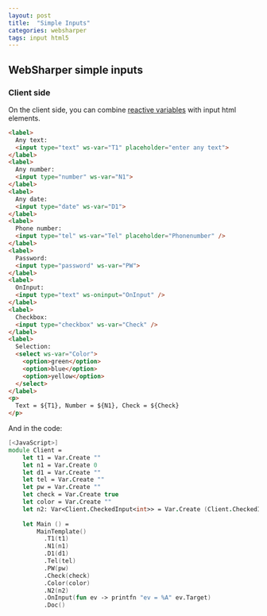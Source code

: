 ```yaml
---
layout: post
title:  "Simple Inputs"
categories: websharper
tags: input html5
---
```


## WebSharper simple inputs

### Client side

On the client side, you can combine [reactive variables][ws-inputs] with input html elements.

```html
<label>
  Any text:
  <input type="text" ws-var="T1" placeholder="enter any text">
</label>
<label>
  Any number:
  <input type="number" ws-var="N1">
</label>
<label>
  Any date:
  <input type="date" ws-var="D1">
</label>
<label>
  Phone number: 
  <input type="tel" ws-var="Tel" placeholder="Phonenumber" />
</label>
<label>
  Password:
  <input type="password" ws-var="PW">
</label>
<label>
  OnInput:
  <input type="text" ws-oninput="OnInput" />
</label>
<label>
  Checkbox:
  <input type="checkbox" ws-var="Check" />
</label>
<label>
  Selection:
  <select ws-var="Color">
    <option>green</option>
    <option>blue</option>
    <option>yellow</option>
  </select>
</label>
<p>
  Text = ${T1}, Number = ${N1}, Check = ${Check}
</p>
```

And in the code:

```fsharp
[<JavaScript>]
module Client =
    let t1 = Var.Create ""
    let n1 = Var.Create 0
    let d1 = Var.Create ""
    let tel = Var.Create ""
    let pw = Var.Create ""
    let check = Var.Create true
    let color = Var.Create ""
    let n2: Var<Client.CheckedInput<int>> = Var.Create (Client.CheckedInput<int>.Blank "0")
    
    let Main () =
        MainTemplate()
          .T1(t1)
          .N1(n1)
          .D1(d1)
          .Tel(tel)
          .PW(pw)
          .Check(check)
          .Color(color)
          .N2(n2)
          .OnInput(fun ev -> printfn "ev = %A" ev.Target)
          .Doc()
```



[ws-inputs]: https://developers.websharper.com/docs/v4.x/fs/ui

